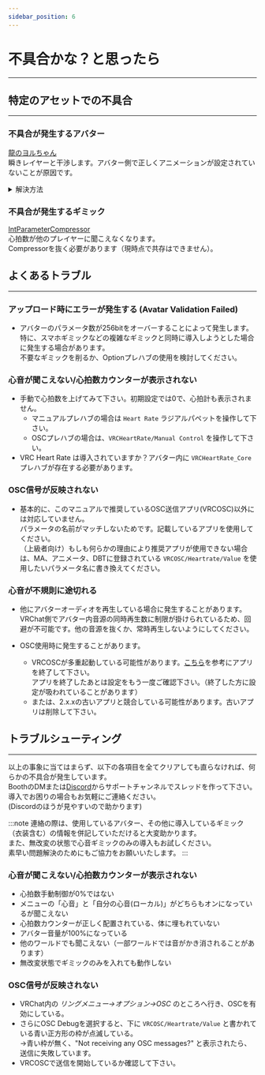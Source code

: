 ```yaml
---
sidebar_position: 6
---
```


# 不具合かな？と思ったら
---

## 特定のアセットでの不具合
---

### 不具合が発生するアバター

[龍のヨルちゃん](https://skd-noratama.booth.pm/items/3923094)  
瞬きレイヤーと干渉します。アバター側で正しくアニメーションが設定されていないことが原因です。
<details>
<summary>解決方法</summary>

1. アバターのFXレイヤーに指定されているアニメーターを開き、Blinkレイヤーを開きます。
1. プロジェクト上で右クリック→作成→アニメーションで適当なアニメーションを新しく作ります。（場所、名前は何でも良いです。）
1. Blinkレイヤーの「idol 0」ステートを選択し、「なし（モーション）」となっている欄に先ほど作成したアニメーションを指定します。

![](contents\Bugfix_a.png)
</details>

### 不具合が発生するギミック
[IntParameterCompressor](https://booth.pm/ja/items/5575099)  
心拍数が他のプレイヤーに聞こえなくなります。  
Compressorを抜く必要があります（現時点で共存はできません）。

## よくあるトラブル
---

### アップロード時にエラーが発生する (Avatar Validation Failed)  
- アバターのパラメータ数が256bitをオーバーすることによって発生します。  
特に、スマホギミックなどの複雑なギミックと同時に導入しようとした場合に発生する場合があります。  
不要なギミックを削るか、Optionプレハブの使用を検討してください。

### 心音が聞こえない/心拍数カウンターが表示されない
- 手動で心拍数を上げてみて下さい。初期設定では0で、心拍計も表示されません。
  - マニュアルプレハブの場合は `Heart Rate` ラジアルパペットを操作して下さい。
  - OSCプレハブの場合は、`VRCHeartRate/Manual Control` を操作して下さい。
- VRC Heart Rate は導入されていますか？アバター内に `VRCHeartRate_Core` プレハブが存在する必要があります。


### OSC信号が反映されない
- 基本的に、このマニュアルで推奨しているOSC送信アプリ(VRCOSC)以外には対応していません。  
パラメータの名前がマッチしないためです。記載しているアプリを使用してください。  
（上級者向け）もしも何らかの理由により推奨アプリが使用できない場合は、MA、アニメータ、DBTに登録されている `VRCOSC/Heartrate/Value` を使用したいパラメータ名に書き換えてください。

### 心音が不規則に途切れる
- 他にアバターオーディオを再生している場合に発生することがあります。  
VRChat側でアバター内音源の同時再生数に制限が掛けられているため、回避が不可能です。他の音源を抜くか、常時再生しないようにしてください。

- OSC使用時に発生することがあります。  
  - VRCOSCが多重起動している可能性があります。[こちら](/vrc-heart-rate/vrcosc/#installation)を参考にアプリを終了して下さい。  
    アプリを終了したあとは設定をもう一度ご確認下さい。（終了した方に設定が吸われていることがあります）  
  - または、2.x.xの古いアプリと競合している可能性があります。古いアプリは削除して下さい。

## トラブルシューティング
---

以上の事象に当てはまらず、以下の各項目を全てクリアしても直らなければ、何らかの不具合が発生しています。  
BoothのDMまたは[Discord](https://discord.gg/ypcgM6Mwpd)からサポートチャンネルでスレッドを作って下さい。  
導入でお困りの場合もお気軽にご連絡ください。  
(Discordのほうが見やすいので助かります)

:::note
連絡の際は、使用しているアバター、その他に導入しているギミック（衣装含む）の情報を併記していただけると大変助かります。  
また、無改変の状態で心音ギミックのみの導入もお試しください。   
素早い問題解決のためにもご協力をお願いいたします。
:::

### 心音が聞こえない/心拍数カウンターが表示されない
- 心拍数手動制御が0%ではない
- メニューの「心音」と「自分の心音(ローカル)」がどちらもオンになっているが聞こえない
- 心拍数カウンターが正しく配置されている、体に埋もれていない
- アバター音量が100%になっている
- 他のワールドでも聞こえない（一部ワールドでは音がかき消されることがあります）
- 無改変状態でギミックのみを入れても動作しない

### OSC信号が反映されない
- VRChat内の *リングメニュー→オプション→OSC* のところへ行き、OSCを有効にしている。
- さらにOSC Debugを選択すると、下に `VRCOSC/Heartrate/Value` と書かれている青い正方形の枠が点滅している。  
→青い枠が無く、"Not receiving  any OSC messages?" と表示されたら、送信に失敗しています。  
- VRCOSCで送信を開始しているか確認して下さい。